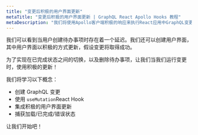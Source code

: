 ```yaml
---
title: "变更后积极的用户界面更新"
metaTitle: "变更后积极的用户界面更新 | GraphQL React Apollo Hooks 教程"
metaDescription: "我们将使用Apollo客户端积极的响应来执行React应用中GraphQL变更后的用户界面更新"
---
```


我们可以看到当用户创建待办事项时存在着一个延迟。我们还可以创建用户界面，其中用户界面以积极的方式更新，假设变更将取得成功。

为了实现在已完成状态之间的切换，以及删除待办事项，让我们当我们运行变更时，使用积极的更新！

我们将学习以下概念：

- 创建 GraphQL 变更
- 使用 `useMutation`React Hook
- 集成积极的用户界面更新
- 捕获加载/已完成/错误状态

让我们开始吧！

